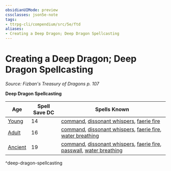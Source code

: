 ```yaml
---
obsidianUIMode: preview
cssclasses: json5e-note
tags:
- ttrpg-cli/compendium/src/5e/ftd
aliases:
- Creating a Deep Dragon; Deep Dragon Spellcasting
---
```

# Creating a Deep Dragon; Deep Dragon Spellcasting
*Source: Fizban's Treasury of Dragons p. 107* 

**Deep Dragon Spellcasting**

| Age | Spell Save DC | Spells Known |
|-----|---------------|--------------|
| [Young](Інструменти%20ДМ/CLI/bestiary/dragon/young-deep-dragon-ftd.md) | 14 | [command](Інструменти%20ДМ/CLI/spells/command-xphb.md), [dissonant whispers](Інструменти%20ДМ/CLI/spells/dissonant-whispers-xphb.md), [faerie fire](Інструменти%20ДМ/CLI/spells/faerie-fire-xphb.md) |
| [Adult](Інструменти%20ДМ/CLI/bestiary/dragon/adult-deep-dragon-ftd.md) | 16 | [command](Інструменти%20ДМ/CLI/spells/command-xphb.md), [dissonant whispers](Інструменти%20ДМ/CLI/spells/dissonant-whispers-xphb.md), [faerie fire](Інструменти%20ДМ/CLI/spells/faerie-fire-xphb.md), [water breathing](Інструменти%20ДМ/CLI/spells/water-breathing-xphb.md) |
| [Ancient](Інструменти%20ДМ/CLI/bestiary/dragon/ancient-deep-dragon-ftd.md) | 19 | [command](Інструменти%20ДМ/CLI/spells/command-xphb.md), [dissonant whispers](Інструменти%20ДМ/CLI/spells/dissonant-whispers-xphb.md), [faerie fire](Інструменти%20ДМ/CLI/spells/faerie-fire-xphb.md), [passwall](Інструменти%20ДМ/CLI/spells/passwall-xphb.md), [water breathing](Інструменти%20ДМ/CLI/spells/water-breathing-xphb.md) |
^deep-dragon-spellcasting